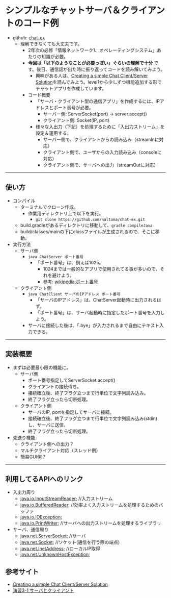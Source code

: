 # シンプルなチャットサーバ＆クライアントのコード例
- github: [chat-ex](https://github.com/naltoma/chat-ex)
  - 理解できなくても大丈夫です。
    - 2年次の必修「情報ネットワーク1、オペレーティングシステム」あたりの知識が必要。
    - **今回は「以下のようなことが必要っぽい」ぐらいの理解で十分** です。後日、通信話が出た時に振り返ってコードを読み解いてみよう。
      - 興味がある人は、[Creating a simple Chat Client/Server Solution](http://pirate.shu.edu/~wachsmut/Teaching/CSAS2214/Virtual/Lectures/chat-client-server.html)を読んでみよう。level1から少しずつ機能追加する形でチャットアプリを作成しています。
    - コード概要
      - 「サーバ・クライアント型の通信アプリ」を作成するには、IPアドレスとポート番号が必要。
        - サーバー側: ServerSocket(port) -> server.accept()
        - クライアント側: Socket(IP, port)
      - 様々な入出力（下記）を処理するために「入出力ストリーム」を設定＆運用する。
        - サーバー側で、クライアントからの読み込み（streamInに対応）
        - クライアント側で、ユーザからの入力読み込み（consoleに対応）
        - クライアント側で、サーバへの出力（streamOutに対応）

<hr>

## 使い方
- コンパイル
  - ターミナルでクローン作成。
    - 作業用ディレクトリ上で以下を実行。
      - ``git clone https://github.com/naltoma/chat-ex.git``
  - build.gradleがあるディレクトリに移動して、``gradle compileJava``
  - build/classes/mainの下にclassファイルが生成されるので、そこに移動。
- 実行方法
  - サーバ側
    - ``java ChatServer ポート番号``
      - 「ポート番号」は、例えば1025。
        - 1024までは一般的なアプリで使用されてる事が多いので、それを避けよう。
        - 参考: [wikipedia:ポート番号](https://ja.wikipedia.org/wiki/ポート番号)
  - クライアント側
    - ``java ChatClient サーバのIPアドレス ポート番号``
      - 「サーバのIPアドレス」は、ChatServer起動時に出力されるはず。
      - 「ポート番号」は、サーバ起動時に指定したポート番号を入力しよう。
    - サーバに接続した後は、「.bye」が入力されるまで自由にテキスト入力できる。

<hr>

## 実装概要
- まずは必要最小限の機能に。
  - サーバ側
    - ポート番号指定してServerSocket.accept()
    - クライアントの接続待ち。
    - 接続確立後、終了フラグ立つまで行単位で文字列読み込み。
    - 終了フラグ立ったら切断処理。
  - クライアント側
    - サーバのIP, portを指定してサーバに接続。
    - 接続確立後、終了フラグ立つまで行単位で文字列読み込み(stdin)し、サーバに送信。
    - 終了フラグ立ったら切断処理。
- 先送り機能
  - クライアント側への出力？
  - マルチクライアント対応（スレッド例）
  - 簡易GUI例？

<hr>

## 利用してるAPIへのリンク
- 入出力周り
  - [java.io.InputStreamReader](http://docs.oracle.com/javase/8/docs/api/javax/sound/sampled/AudioInputStream.html); //入力ストリーム
  - [java.io.BufferedReader](http://docs.oracle.com/javase/8/docs/api/java/io/BufferedReader.html); //効率よく入力ストリームを処理するためのバッファ
  - [java.io.IOException](http://docs.oracle.com/javase/8/docs/api/java/io/IOException.html);
  - [java.io.PrintWriter](http://docs.oracle.com/javase/8/docs/api/java/io/PrintWriter.html); //サーバへの出力ストリームを処理するライブラリ
- サーバ、通信周り
  - [java.net.ServerSocket](http://docs.oracle.com/javase/8/docs/api/java/net/ServerSocket.html); //サーバ
  - [java.net.Socket](http://docs.oracle.com/javase/8/docs/api/java/net/Socket.html); //ソケット(通信を行う際の端点)
  - [java.net.InetAddress](http://docs.oracle.com/javase/8/docs/api/java/net/InetAddress.html); //ローカルIP取得
  - [java.net.UnknownHostException](http://docs.oracle.com/javase/8/docs/api/java/net/UnknownHostException.html);

## 参考サイト
- [Creating a simple Chat Client/Server Solution](http://pirate.shu.edu/~wachsmut/Teaching/CSAS2214/Virtual/Lectures/chat-client-server.html)
- [演習3-1 サーバとクライアント](http://yoslab.net/netprog/index.php?%B1%E9%BD%AC3-1%20%A5%B5%A1%BC%A5%D0%A4%C8%A5%AF%A5%E9%A5%A4%A5%A2%A5%F3%A5%C8)
